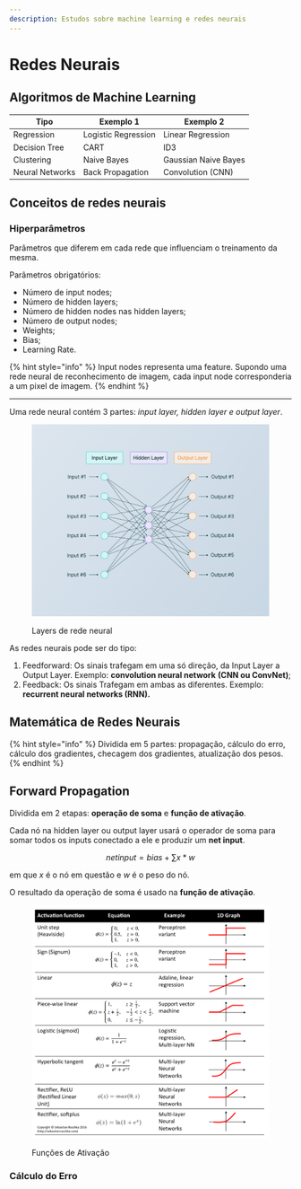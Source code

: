 ```yaml
---
description: Estudos sobre machine learning e redes neurais
---
```


# Redes Neurais

## Algoritmos de Machine Learning

| Tipo            | Exemplo 1           | Exemplo 2            |
| --------------- | ------------------- | -------------------- |
| Regression      | Logistic Regression | Linear Regression    |
| Decision Tree   | CART                | ID3                  |
| Clustering      | Naive Bayes         | Gaussian Naive Bayes |
| Neural Networks | Back Propagation    | Convolution (CNN)    |

## Conceitos de redes neurais

### Hiperparâmetros

Parâmetros que diferem em cada rede que influenciam o treinamento da mesma.

Parâmetros obrigatórios:

* Número de input nodes;
* Número de hidden layers;
* Número de hidden nodes nas hidden layers;
* Número de output nodes;
* Weights;
* Bias;
* Learning Rate.

{% hint style="info" %}
Input nodes representa uma feature. Supondo uma rede neural de reconhecimento de imagem, cada input node corresponderia a um pixel de imagem.
{% endhint %}

***

Uma rede neural contém 3 partes: _input layer, hidden layer e output layer_.

<figure><img src="../.gitbook/assets/image.png" alt=""><figcaption><p>Layers de rede neural</p></figcaption></figure>

As redes neurais pode ser do tipo:

1. Feedforward: Os sinais trafegam em uma só direção, da Input Layer a Output Layer. Exemplo: **convolution neural network** **(CNN ou ConvNet)**;
2. Feedback: Os sinais Trafegam em ambas as diferentes. Exemplo: **recurrent neural networks (RNN).**

## Matemática de Redes Neurais

{% hint style="info" %}
Dividida em 5 partes: propagação, cálculo do erro, cálculo dos gradientes, checagem dos gradientes, atualização dos pesos.
{% endhint %}

## Forward Propagation

Dividida em 2 etapas: **operação de soma** e **função de ativação**.

Cada nó na hidden layer ou output layer usará o operador de soma para somar todos os inputs conectado a ele e produzir um **net input**.

$$
netinput=bias+\sum x*w
$$

em que _x_ é o nó em questão e _w_ é o peso do nó.

O resultado da operação de soma é usado na **função de ativação**.

<figure><img src="../.gitbook/assets/image (1).png" alt=""><figcaption><p>Funções de Ativação</p></figcaption></figure>

### Cálculo do Erro
